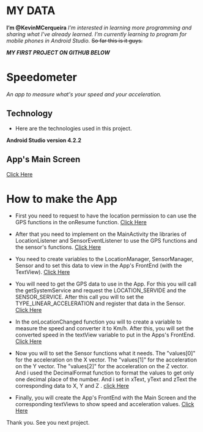 # MY DATA
**I’m @KevinMCerqueira**
*I’m interested in learning more programming and sharing what I've already learned.*
*I’m currently learning to program for mobile phones in Android Studio.*
~~So far this is it guys.~~

**_MY FIRST PROJECT ON GITHUB BELOW_**

# Speedometer

*An app to measure what's your speed and your acceleration.*

## Technology

- Here are the technologies used in this project.

**Android Studio version 4.2.2**

## App's Main Screen
[Click Here](https://github.com/KevinMCerqueira/KevinMCerqueira/blob/main/Main%20Screen%20App.jpeg)

# How to make the App

- First you need to request to have the location permission to can use the GPS functions in the onResume function.
[Click Here](https://github.com/KevinMCerqueira/KevinMCerqueira/blob/main/Location%20Permission.png)

- After that you need to implement on the MainActivity the libraries of LocationListener and SensorEventListener to use the GPS functions and the sensor's functions.
[Click Here](https://github.com/KevinMCerqueira/KevinMCerqueira/blob/main/Libraries%20Implements.png)

- You need to create variables to the LocationManager, SensorManager, Sensor and to set this data to view in the App's FrontEnd (with the TextView).
[Click Here](https://github.com/KevinMCerqueira/KevinMCerqueira/blob/main/Variables%20Sensor%20and%20Location.png)

- You will need to get the GPS data to use in the App. For this you will call the getSystemService and request the LOCATION_SERVIDE and the SENSOR_SERVICE. 
After this call you will to set the TYPE_LINEAR_ACCELERATION and register that data in the Sensor.
[Click Here](https://github.com/KevinMCerqueira/KevinMCerqueira/blob/main/onCreate%20Function.png)

- In the onLocationChanged function you will to create a variable to measure the speed and converter it to Km/h. After this, you will set the converted speed 
in the textView variable to put in the Apps's FrontEnd.
[Click Here](https://github.com/KevinMCerqueira/KevinMCerqueira/blob/main/onLocationChanged%20Function.png)

- Now you will to set the Sensor functions what it needs. The "values[0]" for the acceleration on the X vector. The "values[1]" for the acceleration on the Y vector. 
The "values[2]" for the acceleration on the Z vector. And i used the DecimalFormat function to format the values to get only one decimal place of the number. 
And i set in xText, yText and zText the corresponding data to X, Y and Z .
[click Here](https://github.com/KevinMCerqueira/KevinMCerqueira/blob/main/onSensorChanged%20Function.png)

- Finally, you will create the App's FrontEnd with the Main Screen and the corresponding textViews to show speed and acceleration values.
[Click Here](https://github.com/KevinMCerqueira/KevinMCerqueira/blob/main/FrontEnd%20App.png)

Thank you.
See you next project.
